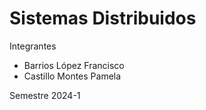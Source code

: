# Sistemas Distribuidos

Integrantes
- Barrios López Francisco
- Castillo Montes Pamela

Semestre 2024-1
